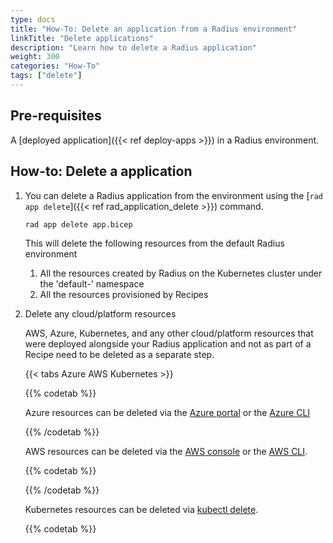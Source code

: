 ```yaml
---
type: docs
title: "How-To: Delete an application from a Radius environment"
linkTitle: "Delete applications"
description: "Learn how to delete a Radius application"
weight: 300
categories: "How-To"
tags: ["delete"]
---
```


## Pre-requisites

A [deployed application]({{< ref deploy-apps >}}) in a Radius environment.

## How-to: Delete a  application

1. You can delete a Radius application from the environment using the [`rad app delete`]({{< ref rad_application_delete >}}) command.

    ```bash
    rad app delete app.bicep
    ```

    This will delete the following resources from the default Radius environment
    
    1. All the resources created by Radius on the Kubernetes cluster under the 'default-<appname>' namespace
    2. All the resources provisioned by Recipes
  
2. Delete any cloud/platform resources

    AWS, Azure, Kubernetes, and any other cloud/platform resources that were deployed alongside your Radius application and not as part of a Recipe need to be deleted as a separate step.

    {{< tabs Azure AWS Kubernetes >}}

    {{% codetab %}}

    Azure resources can be deleted via the [Azure portal](https://portal.azure.com/) or the [Azure CLI](https://learn.microsoft.com/cli/azure/resource?view=azure-cli-latest#az-resource-delete)

    {{% /codetab %}}

    AWS resources can be deleted via the [AWS console](https://aws.amazon.com/console/) or the [AWS CLI](https://docs.aws.amazon.com/cli/latest/reference/cloudcontrol/delete-resource.html).

    {{% codetab %}}

    {{% /codetab %}}

    Kubernetes resources can be deleted via [kubectl delete](https://kubernetes.io/docs/reference/kubectl/cheatsheet/#deleting-resources).
    
    {{% codetab %}}
 